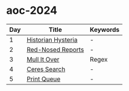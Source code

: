# aoc-2024

| Day | Title                       | Keywords |
| --- | --------------------------- | -------- |
| 1   | [Historian Hysteria](01.py) | -        |
| 2   | [Red-Nosed Reports](02.py)  | -        |
| 3   | [Mull It Over](03.py)       | Regex    |
| 4   | [Ceres Search](04.py)       | -        |
| 5   | [Print Queue](05.py)        | -        |
